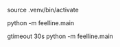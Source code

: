 <!-- activate -->
source .venv/bin/activate

<!-- 実行 -->
python -m feelline.main

<!-- 時間制限付きで実行（安全策） -->
gtimeout 30s python -m feelline.main